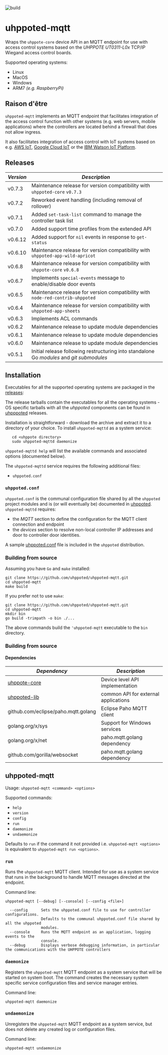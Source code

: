 ![build](https://github.com/uhppoted/uhppoted-mqtt/workflows/build/badge.svg)

# uhppoted-mqtt

Wraps the `uhppote-core` device API in an MQTT endpoint for use with access control systems based on the 
*UHPPOTE UT0311-L0x* TCP/IP Wiegand access control boards.

Supported operating systems:
- Linux
- MacOS
- Windows
- ARM7 _(e.g. RaspberryPi)_

## Raison d'être

`uhppoted-mqtt` implements an MQTT endpoint that facilitates integration of the access control function with other systems (e.g. web servers, mobile applications) where the controllers are located behind a firewall that does not allow ingress. 

It also facilitates integration of access control with IoT systems based on e.g. [AWS IoT](https://aws.amazon.com/iot),
[Google Cloud IoT](https://cloud.google.com/solutions/iot) or the [IBM Watson IoT Platform](https://internetofthings.ibmcloud.com).

## Releases

| *Version* | *Description*                                                                             |
| --------- | ----------------------------------------------------------------------------------------- |
| v0.7.3    | Maintenance release for version compatibility with `uhppoted-core` `v0.7.3`               |
| v0.7.2    | Reworked event handling (including removal of rollover)                                   |
| v0.7.1    | Added `set-task-list` command to manage the controller task list                          |
| v0.7.0    | Added support time profiles from the extended API                                         |
| v0.6.12   | Added support for `nil` events in response to `get-status`                                |
| v0.6.10   | Maintenance release for version compatibility with `uhppoted-app-wild-apricot`            |
| v0.6.8    | Maintenance release for version compatibility with `uhppote-core` `v0.6.8`                |
| v0.6.7    | Implements `special-events` message to enable/disable door events                         |
| v0.6.5    | Maintenance release for version compatibility with `node-red-contrib-uhppoted`            |
| v0.6.4    | Maintenance release for version compatibility with `uhppoted-app-sheets`                  |
| v0.6.3    | Implements ACL commands                                                                   |
| v0.6.2    | Maintenance release to update module dependencies                                         |
| v0.6.1    | Maintenance release to update module dependencies                                         |
| v0.6.0    | Maintenance release to update module dependencies                                         |
| v0.5.1    | Initial release following restructuring into standalone Go *modules* and *git submodules* |

## Installation

Executables for all the supported operating systems are packaged in the [releases](https://github.com/uhppoted/uhppoted-rest/releases):

The release tarballs contain the executables for all the operating systems - OS specific tarballs with all the _uhppoted_ components can be found in [uhpppoted](https://github.com/uhppoted/uhppoted/releases) releases.

Installation is straightforward - download the archive and extract it to a directory of your choice. To install `uhppoted-mqttd` as a system service:
```
   cd <uhppote directory>
   sudo uhppoted-mqttd daemonize
```

`uhppoted-mqttd help` will list the available commands and associated options (documented below).

The `uhppoted-mqttd` service requires the following additional files:

- `uhppoted.conf`

### `uhppoted.conf`

`uhppoted.conf` is the communal configuration file shared by all the `uhppoted` project modules and is (or will 
eventually be) documented in [uhppoted](https://github.com/uhppoted/uhppoted). `uhppoted-mqttd` requires:
- the _MQTT_ section to define the configuration for the MQTT client connection and endpoint
- the _devices_ section to resolve non-local controller IP addresses and door to controller door identities.

A sample [uhppoted.conf](https://github.com/uhppoted/uhppoted/blob/master/runtime/simulation/405419896.conf) file is included in the `uhppoted` distribution.

### Building from source

Assuming you have `Go` and `make` installed:

```
git clone https://github.com/uhppoted/uhppoted-mqtt.git
cd uhppoted-mqtt
make build
```

If you prefer not to use `make`:
```
git clone https://github.com/uhppoted/uhppoted-mqtt.git
cd uhppoted-mqtt
mkdir bin
go build -trimpath -o bin ./...
```

The above commands build the `'uhppoted-mqtt` executable to the `bin` directory.


### Building from source

#### Dependencies

| *Dependency*                                             | *Description*                                          |
| -------------------------------------------------------- | ------------------------------------------------------ |
| [uhppote-core](https://github.com/uhppoted/uhppote-core) | Device level API implementation                        |
| [uhppoted-lib](https://github.com/uhppoted/uhppoted-lib) | common API for external applications                   |
| github.com/eclipse/paho.mqtt.golang                      | Eclipse Paho MQTT client                               |
| golang.org/x/sys                                         | Support for Windows services                           |
| golang.org/x/net                                         | paho.mqtt.golang dependency                            |
| github.com/gorilla/websocket                             | paho.mqtt.golang dependency                            |

## uhppoted-mqtt

Usage: ```uhppoted-mqtt <command> <options>```

Supported commands:

- `help`
- `version`
- `config`
- `run`
- `daemonize`
- `undaemonize`

Defaults to `run` if the command it not provided i.e. ```uhppoted-mqtt <options>``` is equivalent to ```uhppoted-mqtt run <options>```.

### `run`

Runs the `uhppoted-mqtt` MQTT client. Intended for use as a system service that runs in the background to handle MQTT messages directed at the endpoint. 

Command line:

` uhppoted-mqtt [--debug] [--console] [--config <file>] `

```
  --config      Sets the uhppoted.conf file to use for controller configurations. 
                Defaults to the communal uhppoted.conf file shared by all the uhppoted 
                modules.
  --console     Runs the MQTT endpoint as an application, logging events to the
                console.
  --debug       Displays verbose debugging information, in particular the communications with the UHPPOTE controllers
```

### `daemonize`

Registers the `uhppoted-mqtt` MQTT endpoint as a system service that will be started on system boot. The command creates the necessary system specific service configuration files and service manager entries.

Command line:

`uhppoted-mqtt daemonize `

### `undaemonize`

Unregisters the `uhppoted-mqtt` MQTT endpoint as a system service, but does not delete any created log or configuration files. 

Command line:

`uhppoted-mqtt undaemonize `




